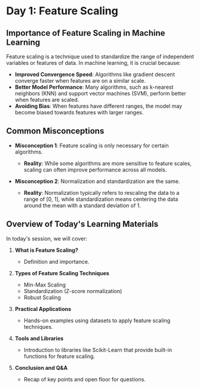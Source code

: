 # Day 1: Feature Scaling

## Importance of Feature Scaling in Machine Learning

Feature scaling is a technique used to standardize the range of independent variables or features of data. In machine learning, it is crucial because:

- **Improved Convergence Speed**: Algorithms like gradient descent converge faster when features are on a similar scale.
- **Better Model Performance**: Many algorithms, such as k-nearest neighbors (KNN) and support vector machines (SVM), perform better when features are scaled.
- **Avoiding Bias**: When features have different ranges, the model may become biased towards features with larger ranges.

## Common Misconceptions

- **Misconception 1**: Feature scaling is only necessary for certain algorithms.
  - **Reality**: While some algorithms are more sensitive to feature scales, scaling can often improve performance across all models.
  
- **Misconception 2**: Normalization and standardization are the same.
  - **Reality**: Normalization typically refers to rescaling the data to a range of [0, 1], while standardization means centering the data around the mean with a standard deviation of 1.

## Overview of Today's Learning Materials

In today's session, we will cover:

1. **What is Feature Scaling?**
   - Definition and importance.
   
2. **Types of Feature Scaling Techniques**
   - Min-Max Scaling
   - Standardization (Z-score normalization)
   - Robust Scaling

3. **Practical Applications**
   - Hands-on examples using datasets to apply feature scaling techniques.

4. **Tools and Libraries**
   - Introduction to libraries like Scikit-Learn that provide built-in functions for feature scaling.

5. **Conclusion and Q&A**
   - Recap of key points and open floor for questions.